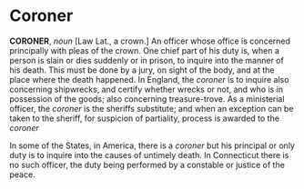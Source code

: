 # Coroner

**CORONER**, _noun_ \[Law Lat., a crown.\] An officer whose office is concerned principally with pleas of the crown. One chief part of his duty is, when a person is slain or dies suddenly or in prison, to inquire into the manner of his death. This must be done by a jury, on sight of the body, and at the place where the death happened. In England, the _coroner_ is to inquire also concerning shipwrecks, and certify whether wrecks or not, and who is in possession of the goods; also concerning treasure-trove. As a ministerial officer, the _coroner_ is the sheriffs substitute; and when an exception can be taken to the sheriff, for suspicion of partiality, process is awarded to the _coroner_

In some of the States, in America, there is a _coroner_ but his principal or only duty is to inquire into the causes of untimely death. In Connecticut there is no such officer, the duty being performed by a constable or justice of the peace.